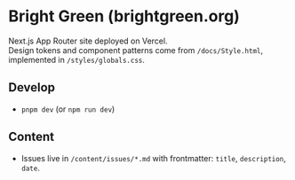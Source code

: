 # Bright Green (brightgreen.org)

Next.js App Router site deployed on Vercel.  
Design tokens and component patterns come from `/docs/Style.html`, implemented in `/styles/globals.css`.

## Develop
- `pnpm dev` (or `npm run dev`)

## Content
- Issues live in `/content/issues/*.md` with frontmatter: `title`, `description`, `date`.
